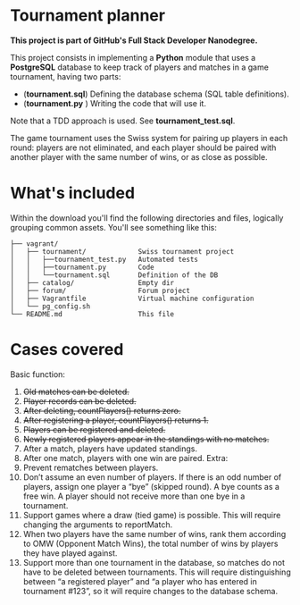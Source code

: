 # Tournament planner

__This project is part of GitHub's Full Stack Developer Nanodegree.__

This project consists in implementing a **Python** module that uses a **PostgreSQL** database to keep track of players and matches in a game tournament, having two parts:
  * (**tournament.sql**) Defining the database schema (SQL table definitions).
  * (**tournament.py** ) Writing the code that will use it.

Note that a TDD approach is used. See **tournament_test.sql**.

The game tournament uses the Swiss system for pairing up players in each round: players are not eliminated, and each player should be paired with another player with the same number of wins, or as close as possible.

# What's included

Within the download you'll find the following directories and files, logically grouping common assets. You'll see something like this:
```
├── vagrant/  
│   ├── tournament/             Swiss tournament project  
│   │   ├──tournament_test.py   Automated tests  
│   │   ├──tournament.py        Code  
│   │   └──tournament.sql       Definition of the DB  
│   ├── catalog/                Empty dir  
│   ├── forum/                  Forum project  
│   ├── Vagrantfile             Virtual machine configuration  
│   └── pg_config.sh  
└── README.md                   This file  
```

# Cases covered

Basic function:
1. ~~Old matches can be deleted.~~
2. ~~Player records can be deleted.~~
3. ~~After deleting, countPlayers() returns zero.~~
4. ~~After registering a player, countPlayers() returns 1.~~
5. ~~Players can be registered and deleted.~~
6. ~~Newly registered players appear in the standings with no matches.~~
7. After a match, players have updated standings.
8. After one match, players with one win are paired.
Extra:
9. Prevent rematches between players.
10. Don’t assume an even number of players. If there is an odd number of players, assign one player a “bye” (skipped round). A bye counts as a free win. A player should not receive more than one bye in a tournament.
11. Support games where a draw (tied game) is possible. This will require changing the arguments to reportMatch.
12. When two players have the same number of wins, rank them according to OMW (Opponent Match Wins), the total number of wins by players they have played against.
13. Support more than one tournament in the database, so matches do not have to be deleted between tournaments. This will require distinguishing between “a registered player” and “a player who has entered in tournament #123”, so it will require changes to the database schema.
